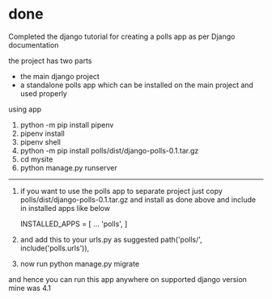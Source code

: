 # done 
Completed the django tutorial for creating a polls app as per Django documentation 

the project has two parts 
- the main django project 
- a standalone polls app which can be installed on the main project and used properly  

using app
1.  python -m pip install pipenv
1. pipenv install 
1. pipenv shell 
1. python -m pip install  polls/dist/django-polls-0.1.tar.gz
1. cd mysite
1. python manage.py runserver
____ 
1.  if you want to use the polls app to separate project just copy polls/dist/django-polls-0.1.tar.gz and install as done above  and include in installed apps like below 

    INSTALLED_APPS = [
        ...
        'polls',
    ]
1. and add this to your urls.py as suggested
      path('polls/', include('polls.urls')),

1. now run python manage.py migrate 


and hence you can run this app anywhere on supported django version  mine was 4.1


